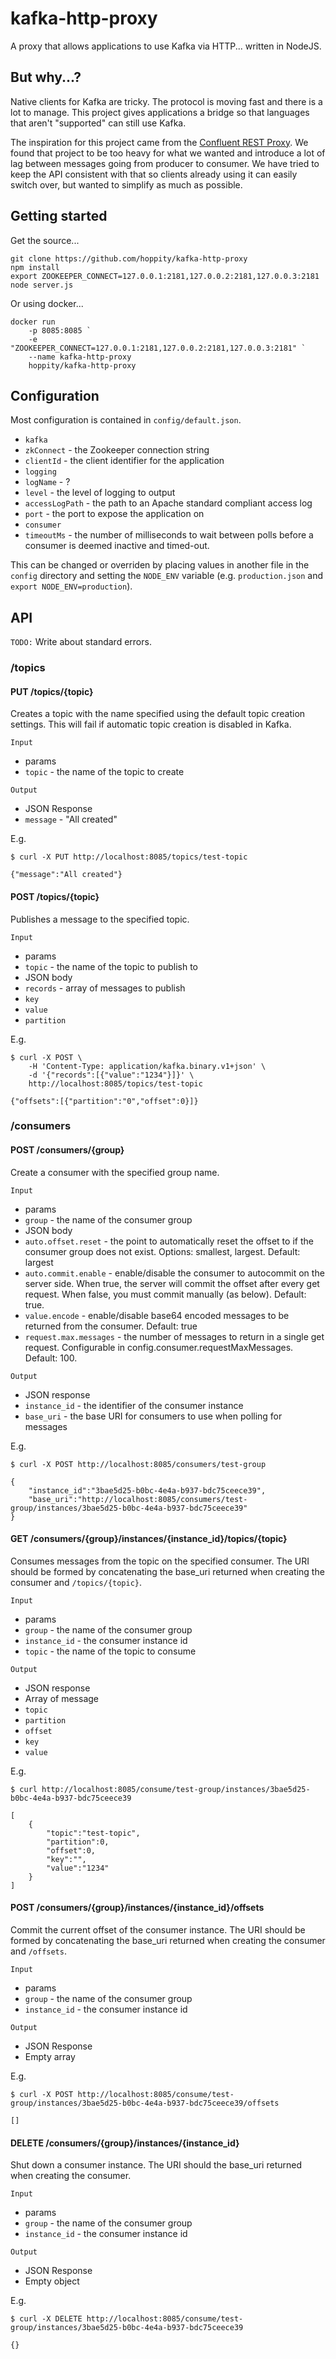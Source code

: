 # kafka-http-proxy

A proxy that allows applications to use Kafka via HTTP... written in NodeJS.

## But why...?

Native clients for Kafka are tricky. The protocol is moving fast and there is a lot to manage. This project gives applications a bridge so that languages that aren't "supported" can still use Kafka.

The inspiration for this project came from the [Confluent REST Proxy](docs.confluent.io/1.0/kafka-rest/intro.html). We found that project to be too heavy for what we wanted and introduce a lot of lag between messages going from producer to consumer. We have tried to keep the API consistent with that so clients already using it can easily switch over, but wanted to simplify as much as possible.

## Getting started

Get the source...

    git clone https://github.com/hoppity/kafka-http-proxy
    npm install
    export ZOOKEEPER_CONNECT=127.0.0.1:2181,127.0.0.2:2181,127.0.0.3:2181
    node server.js

Or using docker...

    docker run
        -p 8085:8085 `
        -e "ZOOKEEPER_CONNECT=127.0.0.1:2181,127.0.0.2:2181,127.0.0.3:2181" `
        --name kafka-http-proxy
        hoppity/kafka-http-proxy

## Configuration

Most configuration is contained in `config/default.json`.

* `kafka`
 * `zkConnect` - the Zookeeper connection string
 * `clientId` - the client identifier for the application
* `logging`
 * `logName` - ?
 * `level` - the level of logging to output
* `accessLogPath` - the path to an Apache standard compliant access log
* `port` - the port to expose the application on
* `consumer`
 * `timeoutMs` - the number of milliseconds to wait between polls before a consumer is deemed inactive and timed-out.

This can be changed or overriden by placing values in another file in the `config` directory and setting the `NODE_ENV` variable (e.g. `production.json` and `export NODE_ENV=production`).

## API

`TODO:` Write about standard errors.

### /topics

#### PUT /topics/{topic}

Creates a topic with the name specified using the default topic creation settings. This will fail if automatic topic creation is disabled in Kafka.

`Input`

* params
 * `topic` - the name of the topic to create

`Output`

* JSON Response
 * `message` - "All created"

E.g.

    $ curl -X PUT http://localhost:8085/topics/test-topic

    {"message":"All created"}

#### POST /topics/{topic}

Publishes a message to the specified topic.

`Input`

* params
 * `topic` - the name of the topic to publish to
* JSON body
 * `records` - array of messages to publish
  * `key`
  * `value`
  * `partition`

E.g.

    $ curl -X POST \
        -H 'Content-Type: application/kafka.binary.v1+json' \
        -d '{"records":[{"value":"1234"}]}' \
        http://localhost:8085/topics/test-topic

    {"offsets":[{"partition":"0","offset":0}]}

### /consumers

#### POST /consumers/{group}

Create a consumer with the specified group name.

`Input`

* params
 * `group` - the name of the consumer group
* JSON body
 * `auto.offset.reset` - the point to automatically reset the offset to if the consumer group does not exist. Options: smallest, largest. Default: largest
 * `auto.commit.enable` - enable/disable the consumer to autocommit on the server side. When true, the server will commit the offset after every get request. When false, you must commit manually (as below). Default: true.
 * `value.encode` - enable/disable base64 encoded messages to be returned from the consumer. Default: true
 * `request.max.messages` - the number of messages to return in a single get request. Configurable in config.consumer.requestMaxMessages. Default: 100.

`Output`

* JSON response
 * `instance_id` - the identifier of the consumer instance
 * `base_uri` - the base URI for consumers to use when polling for messages

E.g.

    $ curl -X POST http://localhost:8085/consumers/test-group

    {
        "instance_id":"3bae5d25-b0bc-4e4a-b937-bdc75ceece39",
        "base_uri":"http://localhost:8085/consumers/test-group/instances/3bae5d25-b0bc-4e4a-b937-bdc75ceece39"
    }

#### GET /consumers/{group}/instances/{instance_id}/topics/{topic}

Consumes messages from the topic on the specified consumer. The URI should be formed by concatenating the base_uri returned when creating the consumer and `/topics/{topic}`.

`Input`

* params
 * `group` - the name of the consumer group
 * `instance_id` - the consumer instance id
 * `topic` - the name of the topic to consume

`Output`

* JSON response
 * Array of message
  * `topic`
  * `partition`
  * `offset`
  * `key`
  * `value`

E.g.

    $ curl http://localhost:8085/consume/test-group/instances/3bae5d25-b0bc-4e4a-b937-bdc75ceece39

    [
        {
            "topic":"test-topic",
            "partition":0,
            "offset":0,
            "key":"",
            "value":"1234"
        }
    ]

#### POST /consumers/{group}/instances/{instance_id}/offsets

Commit the current offset of the consumer instance. The URI should be formed by concatenating the base_uri returned when creating the consumer and `/offsets`.

`Input`

* params
 * `group` - the name of the consumer group
 * `instance_id` - the consumer instance id

`Output`

* JSON Response
 * Empty array

E.g.

    $ curl -X POST http://localhost:8085/consume/test-group/instances/3bae5d25-b0bc-4e4a-b937-bdc75ceece39/offsets

    []


#### DELETE /consumers/{group}/instances/{instance_id}

Shut down a consumer instance. The URI should the base_uri returned when creating the consumer.

`Input`

* params
 * `group` - the name of the consumer group
 * `instance_id` - the consumer instance id

`Output`

* JSON Response
 * Empty object

E.g.

    $ curl -X DELETE http://localhost:8085/consume/test-group/instances/3bae5d25-b0bc-4e4a-b937-bdc75ceece39

    {}
